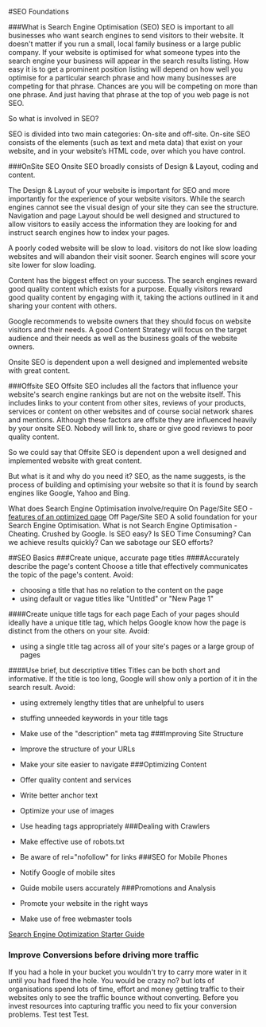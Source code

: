 #SEO Foundations


###What is Search Engine Optimisation (SEO)
SEO is important to all businesses who want search engines to send visitors to their website. It doesn't matter if you run a small, local family business or a large public company. If your website is optimised for what someone types into the search engine your business will appear in the search results listing. How easy it is to get a prominent position listing will depend on how well you optimise for a particular search phrase and how many businesses are competing for that phrase. Chances are you will be competing on more than one phrase. And just having that phrase at the top of you web page is not SEO. 

So what is involved in SEO?

SEO is divided into two main categories: On-site and off-site. On-site SEO consists of the elements (such as text and meta data) that exist on your website, and in your website’s HTML code, over which you have control. 

###OnSite SEO
Onsite SEO broadly consists of Design & Layout, coding and content.

The Design & Layout of your website is important for SEO and more importantly for the experience of your website visitors. While the search engines cannot see the visual design  of your site they can see the structure. Navigation and page Layout should be well designed and structured to allow visitors to easily access the information they are looking for and instruct search engines how to index your pages.  

A poorly coded website will be slow to load. visitors do not like slow loading websites and will abandon their visit sooner. Search engines will score your site lower for slow loading.

Content has the biggest effect on your success. The search engines reward good quality content which exists for a purpose. Equally visitors reward good quality content by engaging  with it, taking the actions outlined in it and sharing your content with others.

Google recommends to website owners that they should focus on website visitors and their needs. A good Content Strategy will focus on the target audience and their needs as well as the business goals of the website owners.

Onsite SEO is dependent upon a well designed and implemented website with great content. 

###Offsite SEO
Offsite SEO includes all the factors that influence your website's search engine rankings but are not on the website itself. This includes links to your content from other sites, reviews of your products, services or content on other websites and of course social network shares and mentions. Although these factors are offsite they are influenced heavily by your onsite SEO. Nobody will link to, share or give good reviews to poor quality content. 

So we could say that Offsite SEO is dependent upon a well designed and implemented website with great content.





But what is it and why do you need it? SEO, as the name suggests, is the process of building and optimising your website so that it is found by search engines like Google, Yahoo and Bing. 

What does Search Engine Optimisation involve/require
On Page/Site SEO - [features of an optimized page](https://moz.com/learn/seo/on-page-factors)
Off Page/Site SEO
A solid foundation for your Search Engine Optimisation.
What is not Search Engine Optimisation - Cheating. Crushed by Google.
Is SEO easy? Is SEO Time Consuming?
Can we achieve results quickly?
Can we sabotage our SEO efforts?

##SEO Basics
###Create unique, accurate page titles
####Accurately describe the page's content
Choose a title that effectively communicates the topic of the page's content.
Avoid:
- choosing a title that has no relation to the content on the page
- using default or vague titles like "Untitled" or "New Page 1"

####Create unique title tags for each page
Each  of  your  pages  should  ideally  have  a  unique  title  tag,  which  helps  Google  know  how  the  page  is distinct from the others on your site.
Avoid:
- using a single title tag across all of your site's pages or a large group of pages

####Use brief, but descriptive titles
Titles can be both short and informative. If the title is too long, Google will show only a portion of it in the search result.
Avoid:
- using extremely lengthy titles that are unhelpful to users
- stuffing unneeded keywords in your title tags

- Make use of the "description" meta tag
###Improving Site Structure
- Improve the structure of your URLs
- Make your site easier to navigate
###Optimizing Content
- Offer quality content and services
- Write better anchor text
- Optimize your use of images
- Use heading tags appropriately
###Dealing with Crawlers
- Make effective use of robots.txt
- Be aware of rel="nofollow" for links
###SEO for Mobile Phones
- Notify Google of mobile sites
- Guide mobile users accurately
###Promotions and Analysis
- Promote your website in the right ways
- Make use of free webmaster tools

[Search Engine Optimization Starter Guide](http://static.googleusercontent.com/media/www.google.co.uk/en/uk/webmasters/docs/search-engine-optimization-starter-guide.pdf)

### Improve Conversions before driving more traffic

If you had a hole in your bucket you wouldn't try to carry more water in it until you had fixed the hole. You would be crazy no? but lots of organisations spend lots of time, effort and money getting traffic to their websites only to see the traffic bounce without converting. Before you invest resources into capturing traffic you need to fix your conversion problems.  Test test Test.
